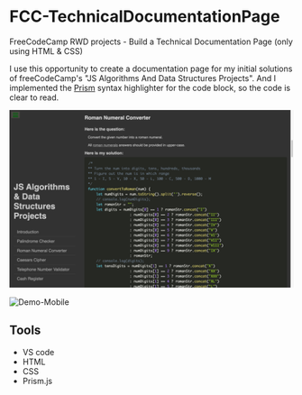 # FCC-TechnicalDocumentationPage

FreeCodeCamp RWD projects - Build a Technical Documentation Page (only using HTML & CSS)

I use this opportunity to create a documentation page for my initial solutions of freeCodeCamp's "JS Algorithms And Data Structures Projects". And I implemented the [Prism](https://prismjs.com/) syntax highlighter for the code block, so the code is clear to read.

![Demo-Desktop](https://github.com/jacoblindev/FCC-TechnicalDocumentationPage/blob/master/img/DesktopVersion-1.png)

![Demo-Mobile](https://github.com/jacoblindev/FCC-TechnicalDocumentationPage/blob/master/img/MobileVersion.png=414)

## Tools

- VS code
- HTML
- CSS
- Prism.js
